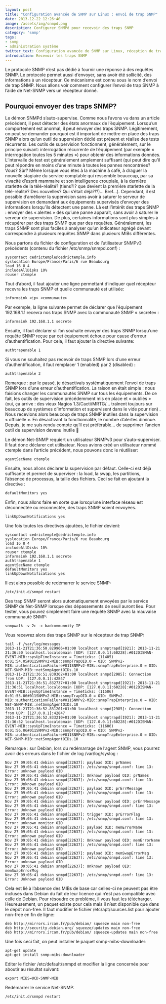 ```yaml
---
layout: post
title: "Configuration avancée de SNMP sur Linux : envoi de trap SNMP"
date: 2013-12-22 12:26:40
image: /assets/img/snmpd.png
description: Configurer SNMPd pour recevoir des traps SNMP
category: 'snmp'
tags:
- snmp
- administration système
twitter_text: Configuration avancée de SNMP sur Linux, réception de trap SNMP
introduction: Recevoir les traps SNMP
---
```


Le protocole SNMP n’est pas dédié à fournir une réponse à des requêtes SNMP. Le protocole permet aussi d’envoyer, sans avoir été sollicité, des informations à un récepteur. Ce mécanisme est connu sous le nom d’envoi de trap SNMP. Nous allons voir comment configurer l’envoi de trap SNMP à l’aide de Net-SNMP vers un récepteur donné.

## Pourquoi envoyer des traps SNMP?

Le démon SNMPd s’auto-supervise. Comme nous l’avons vu dans un article précédent, il peut détecter des états anormaux de l’équipement. Lorsqu’un comportement est anormal, il peut envoyer des traps SNMP. Légitimement, on peut se demander pourquoi est il important de mettre en place des traps SNMP alors qu’un outil de supervision dédié est présent et réalise des tests récurrents. Les outils de supervision fonctionnent, généralement, sur le principe suivant: interrogation récurrente de l’équipement (par exemple « interrogation toutes les 5 minutes ») pour obtenir des informations données. L’intervalle de test est généralement amplement suffisant (qui peut dire qu’il peut répondre en moins d’une minute à toutes les pannes rencontrées? Vous? Sûr? Même lorsque vous êtes à la machine à café, à draguer la nouvelle stagiaire du service comptable qui ressemble beaucoup, par sa vivacité d’esprit mammaire et son intelligence croupiale, à la dernière starlette de la télé-réalité? (tiens?!? que devient la première starlette de la télé-réalité? Des nouvelles? Qui s’était déjà?!?)… Bref…). Cependant, il est possible d’améliorer la supervision sans avoir à saturer le serveur de supervision en demandant aux équipements supervisés d’envoyer des informations lorsqu’ils détectent une panne. Là est l’intérêt des traps SNMP : envoyer des « alertes » dès qu’une panne apparaît, sans avoir à saturer le serveur de supervision. De plus, certaines informations sont plus simples à récupérer par des traps SNMP que par des requêtes. Généralement, les traps SNMP sont plus faciles à analyser qu’un indicateur agrégé devant correspondre à plusieurs requêtes SNMP dans plusieurs MIBs différentes.

Nous partons du fichier de configuration et de l’utilisateur SNMPv3 précédents (contenu du fichier /etc/snmp/snmpd.conf) :

    syscontact cedrictemple@cedrictemple.info
    syslocation Europe/France/Paris/6 rue Beaubourg
    load 16 8 4
    includeAllDisks 10%
    rouser ctemple

Tout d’abord, il faut ajouter une ligne permettant d’indiquer quel récepteur recevra les traps SNMP et quelle communauté est utilisée:

    informsink <ip> <communaute>

Par exemple, la ligne suivante permet de déclarer que l’équipement 192.168.1.1 recevra nos traps SNMP avec la communauté SNMP « secrete« :

    informsink 192.168.1.1 secrete

Ensuite, il faut déclarer si l’on souhaite envoyer des traps SNMP lorsqu’une requête SNMP reçue par cet équipement échoue pour cause d’erreur d’authentification. Pour cela, il faut ajouter la directive suivante:

    authtrapenable 1

Si vous ne souhaitez pas recevoir de traps SNMP lors d’une erreur d’authentification, il faut remplacer 1 (enabled) par 2 (disabled) :

    authtrapenable 2

Remarque : par le passé, je désactivais systématiquement l’envoi de traps SNMP lors d’une erreur d’authentification. La raison en était simple : nous faisions changer les communautés SNMP sur tous les équipements. De ce fait, les outils de supervision précédemment mis en place et « oubliés » (oui, ça arrive : des vieux Nagios 1.3/Cacti/MRTG/… traînent toujours sur beaucoup de systèmes d’information et supervisent dans le vide pour rien) . Nous recevions alors beaucoup de traps SNMP inutiles dans la supervision « officielle ». En désactivant la fonctionnalité, le nombre d’alertes diminue. Depuis, je me suis rendu compte qu’il est préférable… de supprimer l’ancien outil de supervision devenu inutile 🙂

Le démon Net-SNMP requiert un utilisateur SNMPv3 pour s’auto-superviser. Il faut donc déclarer cet utilisateur. Nous avions créé un utilisateur nommé ctemple dans l’article précédent, nous pouvons donc le réutiliser:

    agentSecName ctemple

Ensuite, nous allons déclarer la supervision par défaut. Celle-ci est déjà suffisante et permet de superviser : la load, la swap, les partitions, l’absence de processus, la taille des fichiers. Ceci se fait en ajoutant la directive :

    defaultMonitors yes

Enfin, nous allons faire en sorte que lorsqu’une interface réseau est déconnectée ou reconnectée, des traps SNMP soient envoyées.

    linkUpDownNotifications yes

Une fois toutes les directives ajoutées, le fichier devient:

    syscontact cedrictemple@cedrictemple.info
    syslocation Europe/France/Paris/6 rue Beaubourg
    load 16 8 4
    includeAllDisks 10%
    rouser ctemple
    informsink 192.168.1.1 secrete
    authtrapenable 1
    agentSecName ctemple
    defaultMonitors yes
    linkUpDownNotifications yes

Il est alors possible de redémarrer le service SNMP:

    /etc/init.d/snmpd restart

Des trap SNMP seront alors automatiquement envoyées par le service SNMP de Net-SNMP lorsque des dépassements de seuil auront lieu. Pour tester, vous pouvez simplement faire une requête SNMP avec la mauvaise communauté SNMP:

    snmpwalk -v 2c -c badcommunnity IP

Vous recevrez alors des traps SNMP sur le récepteur de trap SNMP:

    tail -f /var/log/messages
    2013-11-21T21:36:50.829966+01:00 localhost snmptrapd[1921]: 2013-11-21 21:36:50 localhost.localdomain [UDP: [127.0.0.1]:60228]:#012DISMAN-EVENT-MIB::sysUpTimeInstance = Timeticks: (11405) 0:01:54.05#011SNMPv2-MIB::snmpTrapOID.0 = OID: SNMPv2-MIB::authenticationFailure#011SNMPv2-MIB::snmpTrapEnterprise.0 = OID: NET-SNMP-MIB::netSnmpAgentOIDs.10
    2013-11-21T21:36:51.830362+01:00 localhost snmpd[2985]: Connection from UDP: [127.0.0.1]:42847
    2013-11-21T21:36:51.832737+01:00 localhost snmptrapd[1921]: 2013-11-21 21:36:51 localhost.localdomain [UDP: [127.0.0.1]:60228]:#012DISMAN-EVENT-MIB::sysUpTimeInstance = Timeticks: (11506) 0:01:55.06#011SNMPv2-MIB::snmpTrapOID.0 = OID: SNMPv2-MIB::authenticationFailure#011SNMPv2-MIB::snmpTrapEnterprise.0 = OID: NET-SNMP-MIB::netSnmpAgentOIDs.10
    2013-11-21T21:36:52.831201+01:00 localhost snmpd[2985]: Connection from UDP: [127.0.0.1]:42847
    2013-11-21T21:36:52.833210+01:00 localhost snmptrapd[1921]: 2013-11-21 21:36:52 localhost.localdomain [UDP: [127.0.0.1]:60228]:#012DISMAN-EVENT-MIB::sysUpTimeInstance = Timeticks: (11606) 0:01:56.06#011SNMPv2-MIB::snmpTrapOID.0 = OID: SNMPv2-MIB::authenticationFailure#011SNMPv2-MIB::snmpTrapEnterprise.0 = OID: NET-SNMP-MIB::netSnmpAgentOIDs.10

Remarque : sur Debian, lors du redémarrage de l’agent SNMP, vous pourrez avoir des erreurs dans le fichier de log /var/log/syslog :

    Nov 27 09:05:41 debian snmpd[22637]: payload OID: prNames
    Nov 27 09:05:41 debian snmpd[22637]: /etc/snmp/snmpd.conf: line 13: Error: unknown payload OID
    Nov 27 09:05:41 debian snmpd[22637]: Unknown payload OID: prNames
    Nov 27 09:05:41 debian snmpd[22637]: /etc/snmp/snmpd.conf: line 13: Error: Unknown payload OID
    Nov 27 09:05:41 debian snmpd[22637]: payload OID: prErrMessage
    Nov 27 09:05:41 debian snmpd[22637]: /etc/snmp/snmpd.conf: line 13: Error: unknown payload OID
    Nov 27 09:05:41 debian snmpd[22637]: Unknown payload OID: prErrMessage
    Nov 27 09:05:41 debian snmpd[22637]: /etc/snmp/snmpd.conf: line 13: Error: Unknown payload OID
    Nov 27 09:05:41 debian snmpd[22637]: trigger OID: prErrorFlag
    Nov 27 09:05:41 debian snmpd[22637]: /etc/snmp/snmpd.conf: line 13: Error: unknown monitor OID
    Nov 27 09:05:41 debian snmpd[22637]: payload OID: memErrorName
    Nov 27 09:05:41 debian snmpd[22637]: /etc/snmp/snmpd.conf: line 13: Error: unknown payload OID
    Nov 27 09:05:41 debian snmpd[22637]: Unknown payload OID: memErrorName
    Nov 27 09:05:41 debian snmpd[22637]: /etc/snmp/snmpd.conf: line 13: Error: Unknown payload OID
    Nov 27 09:05:41 debian snmpd[22637]: payload OID: memSwapErrorMsg
    Nov 27 09:05:41 debian snmpd[22637]: /etc/snmp/snmpd.conf: line 13: Error: unknown payload OID
    Nov 27 09:05:41 debian snmpd[22637]: Unknown payload OID: memSwapErrorMsg
    Nov 27 09:05:41 debian snmpd[22637]: /etc/snmp/snmpd.conf: line 13: Error: Unknown payload OID

Cela est lié à l’absence des MIBs de base car celles-ci ne peuvent pas être incluses dans Debian du fait de leur licence qui n’est pas compatible avec celle de Debian. Pour résoudre ce problème, il vous faut les télécharger. Heureusement, un paquet existe pour cela mais il n’est disponible que dans le dépôt non-free. Il faut modifier le fichier /etc/apt/sources.list pour ajouter non-free en fin de ligne:

    deb http://mirrors.ircam.fr/pub/debian/ squeeze main non-free
    deb http://security.debian.org/ squeeze/updates main non-free
    deb http://mirrors.ircam.fr/pub/debian/ squeeze-updates main non-free

Une fois ceci fait, on peut installer le paquet snmp-mibs-downloader:

    apt-get update
    apt-get install snmp-mibs-downloader

Editer le fichier /etc/default/snmpd et modifier la ligne concernée pour aboutir au résultat suivant:

    export MIBS=UCD-SNMP-MIB

Redémarrer le service Net-SNMP:

    /etc/init.d/snmpd restart
